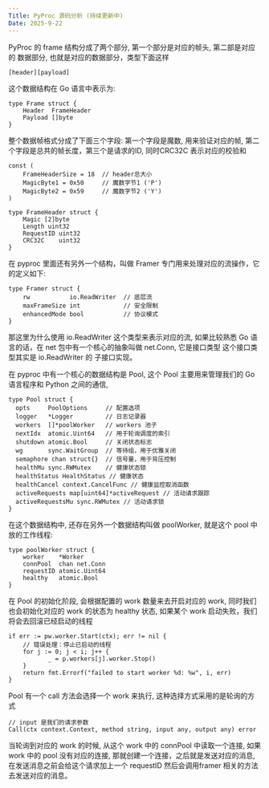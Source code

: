 ```yaml
---
Title: PyProc 源码分析 (持续更新中)
Date: 2025-9-22
---
```


PyProc 的 frame 结构分成了两个部分, 第一个部分是对应的帧头, 第二部是对应的 数据部分, 也就是对应的数据部分，类型下面这样
```
[header][payload]
```

这个数据结构在 Go 语言中表示为:

```
type Frame struct {
	Header  FrameHeader
	Payload []byte
}
```

整个数据帧格式分成了下面三个字段: 第一个字段是魔数, 用来验证对应的帧, 第二个字段是总共的帧长度，第三个是请求的ID, 同时CRC32C 表示对应的校验和

```
const (
    FrameHeaderSize = 18  // header总大小
    MagicByte1 = 0x50     // 魔数字节1 ('P')
    MagicByte2 = 0x59     // 魔数字节2 ('Y')
)

type FrameHeader struct {
    Magic [2]byte
    Length uint32
    RequestID uint32
    CRC32C    uint32
}
```

在 pyproc 里面还有另外一个结构，叫做 Framer 专门用来处理对应的流操作，它的定义如下:
```
type Framer struct {
    rw           io.ReadWriter  // 底层流
    maxFrameSize int            // 安全限制
    enhancedMode bool           // 协议模式
}
```

那这里为什么使用 io.ReadWriter 这个类型来表示对应的流, 如果比较熟悉 Go 语言的话，在 net 包中有一个核心的抽象叫做 net.Conn, 它是接口类型
这个接口类型其实是 io.ReadWriter 的 子接口实现。


在 pyproc 中有一个核心的数据结构是 Pool, 这个 Pool 主要用来管理我们的 Go 语言程序和 Python 之间的通信,

```
type Pool struct {
  opts     PoolOptions     // 配置选项
  logger   *Logger         // 日志记录器
  workers  []*poolWorker   // workers 池子
  nextIdx  atomic.Uint64   // 用于轮询调度的索引
  shutdown atomic.Bool     // 关闭状态标志
  wg       sync.WaitGroup  // 等待组，用于优雅关闭
  semaphore chan struct{}  // 信号量，用于背压控制
  healthMu sync.RWMutex    // 健康状态锁
  healthStatus HealthStatus // 健康状态
  healthCancel context.CancelFunc // 健康监控取消函数
  activeRequests map[uint64]*activeRequest // 活动请求跟踪
  activeRequestsMu sync.RWMutex // 活动请求锁
}
```

在这个数据结构中, 还存在另外一个数据结构叫做 poolWorker, 就是这个 pool 中放的工作线程:
```
type poolWorker struct {
	worker    *Worker
	connPool  chan net.Conn
	requestID atomic.Uint64
	healthy   atomic.Bool
}
```

在 Pool 的初始化阶段, 会根据配置的 work 数量来去开启对应的 work, 同时我们也会初始化对应的 work 的状态为 healthy 状态, 如果某个 work 启动失败，我们将会去回滚已经启动的线程
```
if err := pw.worker.Start(ctx); err != nil {
    // 错误处理：停止已启动的线程
    for j := 0; j < i; j++ {
           _ = p.workers[j].worker.Stop()
    }
    return fmt.Errorf("failed to start worker %d: %w", i, err)
}
```


Pool 有一个 call 方法会选择一个 work 来执行, 这种选择方式采用的是轮询的方式
```
// input 是我们的请求参数
Call(ctx context.Context, method string, input any, output any) error
```

当轮询到对应的 work 的时候, 从这个 work 中的 connPool 中读取一个连接, 如果 work 中的 pool 没有对应的连接, 那就创建一个连接，之后就是发送对应的消息,在发送消息之前会给这个请求加上一个 requestID
然后会调用framer 相关的方法去发送对应的消息。